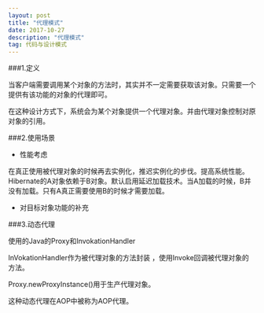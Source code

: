 ```yaml
---
layout: post
title: "代理模式"
date: 2017-10-27
description: "代理模式"
tag: 代码与设计模式
--- 
```


###1.定义

当客户端需要调用某个对象的方法时，其实并不一定需要获取该对象。只需要一个提供有该功能的对象的代理即可。

在这种设计方式下，系统会为某个对象提供一个代理对象。并由代理对象控制对原对象的引用。

###2.使用场景

* 性能考虑

在真正使用被代理对象的时候再去实例化，推迟实例化的步伐。提高系统性能。
Hibernate的A对象依赖于B对象。默认启用延迟加载技术。当A加载的时候，B并没有加载。只有A真正需要使用B的时候才需要加载。

* 对目标对象功能的补充

###3.动态代理

使用的Java的Proxy和InvokationHandler

InVokationHandler作为被代理对象的方法封装 ，使用Invoke回调被代理对象的方法。

Proxy.newProxyInstance()用于生产代理对象。

这种动态代理在AOP中被称为AOP代理。



